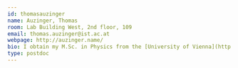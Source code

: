 ```yaml
---
id: thomasauzinger
name: Auzinger, Thomas
room: Lab Building West, 2nd floor, 109
email: thomas.auzinger@ist.ac.at
webpage: http://auzinger.name/
bio: I obtain my M.Sc. in Physics from the [University of Vienna](http://www.univie.ac.at/en/) and my PhD. in Computer Graphics from the [TU Wien](http://www.tuwien.ac.at/en/) under the supervision of [Michael Wimmer](https://www.cg.tuwien.ac.at/staff/MichaelWimmer.html). During my doctoral studies, I worked on anti-aliasing and medical visualization. My current research interest is appearance modeling in the context of fabrication.
type: postdoc
---
```

